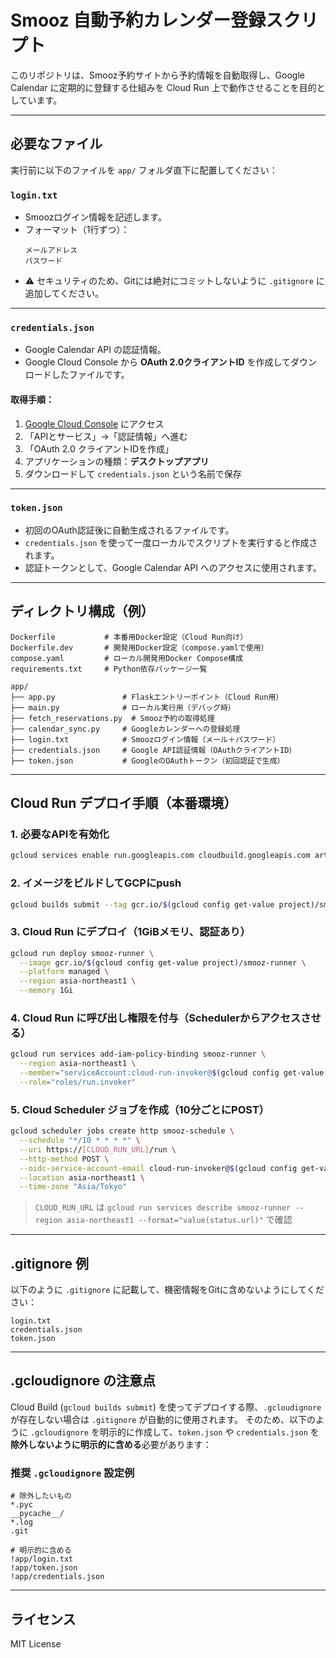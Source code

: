 # Smooz 自動予約カレンダー登録スクリプト

このリポジトリは、Smooz予約サイトから予約情報を自動取得し、Google Calendar に定期的に登録する仕組みを Cloud Run 上で動作させることを目的としています。

---

## 必要なファイル

実行前に以下のファイルを `app/` フォルダ直下に配置してください：

### `login.txt`
- Smoozログイン情報を記述します。
- フォーマット（1行ずつ）：
  ```
  メールアドレス
  パスワード
  ```
- ⚠️ セキュリティのため、Gitには絶対にコミットしないように `.gitignore` に追加してください。

---

### `credentials.json`
- Google Calendar API の認証情報。
- Google Cloud Console から **OAuth 2.0クライアントID** を作成してダウンロードしたファイルです。

#### 取得手順：
1. [Google Cloud Console](https://console.cloud.google.com/) にアクセス
2. 「APIとサービス」→「認証情報」へ進む
3. 「OAuth 2.0 クライアントIDを作成」
4. アプリケーションの種類：**デスクトップアプリ**
5. ダウンロードして `credentials.json` という名前で保存

---

### `token.json`
- 初回のOAuth認証後に自動生成されるファイルです。
- `credentials.json` を使って一度ローカルでスクリプトを実行すると作成されます。
- 認証トークンとして、Google Calendar API へのアクセスに使用されます。

---

## ディレクトリ構成（例）

```
Dockerfile           # 本番用Docker設定（Cloud Run向け）
Dockerfile.dev       # 開発用Docker設定（compose.yamlで使用）
compose.yaml         # ローカル開発用Docker Compose構成
requirements.txt     # Python依存パッケージ一覧

app/
├── app.py               # Flaskエントリーポイント（Cloud Run用）
├── main.py              # ローカル実行用（デバッグ時）
├── fetch_reservations.py  # Smooz予約の取得処理
├── calendar_sync.py     # Googleカレンダーへの登録処理
├── login.txt            # Smoozログイン情報（メール＋パスワード）
├── credentials.json     # Google API認証情報（OAuthクライアントID）
├── token.json           # GoogleのOAuthトークン（初回認証で生成）
```

---

## Cloud Run デプロイ手順（本番環境）

### 1. 必要なAPIを有効化
```bash
gcloud services enable run.googleapis.com cloudbuild.googleapis.com artifactregistry.googleapis.com cloudscheduler.googleapis.com
```

### 2. イメージをビルドしてGCPにpush
```bash
gcloud builds submit --tag gcr.io/$(gcloud config get-value project)/smooz-runner
```

### 3. Cloud Run にデプロイ（1GiBメモリ、認証あり）
```bash
gcloud run deploy smooz-runner \
  --image gcr.io/$(gcloud config get-value project)/smooz-runner \
  --platform managed \
  --region asia-northeast1 \
  --memory 1Gi
```

### 4. Cloud Run に呼び出し権限を付与（Schedulerからアクセスさせる）
```bash
gcloud run services add-iam-policy-binding smooz-runner \
  --region asia-northeast1 \
  --member="serviceAccount:cloud-run-invoker@$(gcloud config get-value project).iam.gserviceaccount.com" \
  --role="roles/run.invoker"
```

### 5. Cloud Scheduler ジョブを作成（10分ごとにPOST）
```bash
gcloud scheduler jobs create http smooz-schedule \
  --schedule "*/10 * * * *" \
  --uri https://[CLOUD_RUN_URL]/run \
  --http-method POST \
  --oidc-service-account-email cloud-run-invoker@$(gcloud config get-value project).iam.gserviceaccount.com \
  --location asia-northeast1 \
  --time-zone "Asia/Tokyo"
```

> `CLOUD_RUN_URL` は `gcloud run services describe smooz-runner --region asia-northeast1 --format="value(status.url)"` で確認

---

## .gitignore 例

以下のように `.gitignore` に記載して、機密情報をGitに含めないようにしてください：

```
login.txt
credentials.json
token.json
```

---

## .gcloudignore の注意点

Cloud Build (`gcloud builds submit`) を使ってデプロイする際、`.gcloudignore` が存在しない場合は `.gitignore` が自動的に使用されます。
そのため、以下のように `.gcloudignore` を明示的に作成して、`token.json` や `credentials.json` を**除外しないように明示的に含める**必要があります：

### 推奨 `.gcloudignore` 設定例
```
# 除外したいもの
*.pyc
__pycache__/
*.log
.git

# 明示的に含める
!app/login.txt
!app/token.json
!app/credentials.json
```

---

## ライセンス

MIT License

